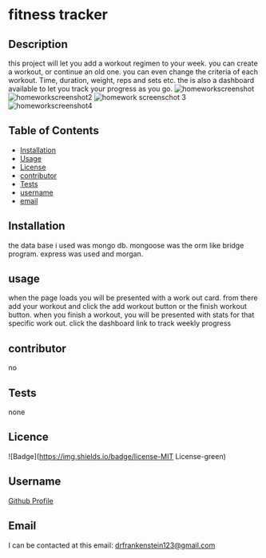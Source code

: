 # fitness tracker



 
## Description
 
this project will let you add a workout regimen to your week. you can create a workout, or continue an old one. you can even change the criteria of each workout. Time, duration, weight, reps and sets etc. the is also a dashboard available to let you track your progress as you go.
![homeworkscreenshot](https://user-images.githubusercontent.com/65675240/99296423-5f636480-280c-11eb-8f86-3dda4d104a06.PNG)
![homeworkscreenshot2](https://user-images.githubusercontent.com/65675240/99296426-612d2800-280c-11eb-998a-ce1716702894.PNG)
![homework screenschot 3](https://user-images.githubusercontent.com/65675240/99296429-62f6eb80-280c-11eb-8ee7-1409b213bc51.PNG)
![homeworkscreenshot4](https://user-images.githubusercontent.com/65675240/99296432-64c0af00-280c-11eb-9b66-a15d2fe8d85b.PNG)
 
## Table of Contents
 
* [Installation](#Installation) 
* [Usage](#Usage) 
* [License](#License) 
* [contributor](#contributor) 
* [Tests](#Tests)
* [username](#username) 
* [email](#email)
 
## Installation
 
the data base i used was mongo db. mongoose was the orm like bridge program. express was used and morgan.
 
## usage

when the page loads you will be presented with a work out card. from there add your workout and click the add workout button or the finish workout button. when you finish a workout, you will be presented with stats for that specific work out. click the dashboard link to track weekly progress
 
## contributor 
 
no
 
## Tests
none
 
## Licence

![Badge](https://img.shields.io/badge/license-MIT License-green)
 
## Username

[Github Profile](https://github.com/neyneyalldayday/)
 
## Email

I can be contacted at this email: <drfrankenstein123@gmail.com>
